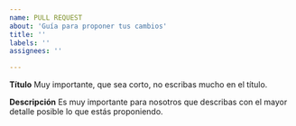 ```yaml
---
name: PULL REQUEST
about: 'Guía para proponer tus cambios'
title: ''
labels: ''
assignees: ''

---
```


**Título**
Muy importante, que sea corto, no escribas mucho en el título.

**Descripción**
Es muy importante para nosotros que describas con el mayor detalle posible lo que estás proponiendo.
